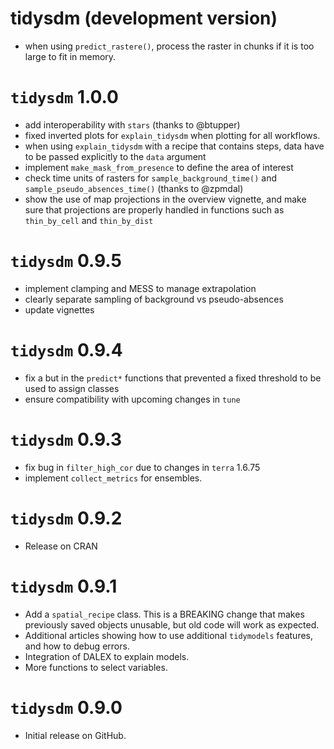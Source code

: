 # tidysdm (development version)
* when using `predict_rastere()`, process the raster in chunks if it is too
  large to fit in memory.

# `tidysdm` 1.0.0
* add interoperability with `stars` (thanks to @btupper)
* fixed inverted plots for `explain_tidysdm` when plotting for all workflows.
* when using `explain_tidysdm` with a recipe that contains steps, data have to be
  passed explicitly to the `data` argument
* implement `make_mask_from_presence` to define the area of interest
* check time units of rasters for `sample_background_time()` and 
  `sample_pseudo_absences_time()` (thanks to @zpmdal)
* show the use of map projections in the overview vignette, and make sure that
  projections are properly handled in functions such as `thin_by_cell`
  and `thin_by_dist`

# `tidysdm` 0.9.5
* implement clamping and MESS to manage extrapolation
* clearly separate sampling of background vs pseudo-absences
* update vignettes

# `tidysdm` 0.9.4
* fix a but in the `predict*` functions that prevented a fixed threshold to be used
  to assign classes
* ensure compatibility with upcoming changes in `tune`


# `tidysdm` 0.9.3
* fix bug in `filter_high_cor` due to changes in `terra` 1.6.75
* implement `collect_metrics` for ensembles.

# `tidysdm` 0.9.2
* Release on CRAN

# `tidysdm` 0.9.1
* Add a `spatial_recipe` class. This is a BREAKING change that makes previously
saved objects unusable, but old code will work as expected.
* Additional articles showing how to use additional `tidymodels` features, and
how to debug errors.
* Integration of DALEX to explain models.
* More functions to select variables.

# `tidysdm` 0.9.0
* Initial release on GitHub.
